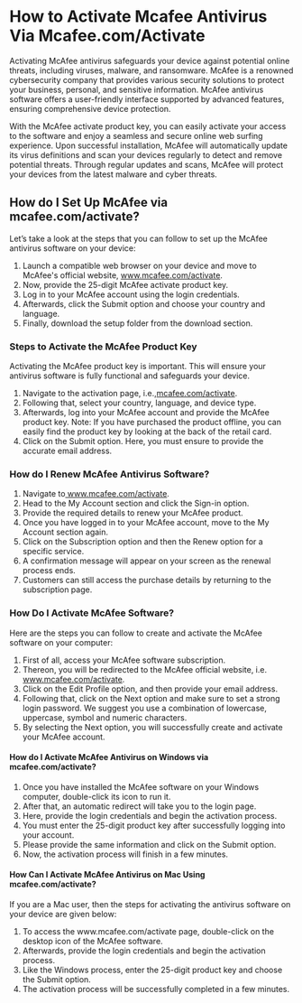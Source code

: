# How to Activate Mcafee Antivirus Via Mcafee.com/Activate
<p>Activating McAfee antivirus safeguards your device against potential online threats, including viruses, malware, and ransomware. McAfee is a renowned cybersecurity company that provides various security solutions to protect your business, personal, and sensitive information. McAfee antivirus software offers a user-friendly interface supported by advanced features, ensuring comprehensive device protection.&nbsp;</p>
<p>With the McAfee activate product key, you can easily activate your access to the software and enjoy a seamless and secure online web surfing experience. Upon successful installation, McAfee will automatically update its virus definitions and scan your devices regularly to detect and remove potential threats. Through regular updates and scans, McAfee will protect your devices from the latest malware and cyber threats.&nbsp;</p>
<h2><strong>How do I Set Up McAfee via mcafee.com/activate?</strong></h2>
<p>Let&rsquo;s take a look at the steps that you can follow to set up the McAfee antivirus software on your device:&nbsp;</p>
<ol>
<li aria-level="1">Launch a compatible web browser on your device and move to McAfee's official website, <a href="https://activatemcafeecom.github.io/">www.mcafee.com/activate</a>.</li>
<li aria-level="1">Now, provide the 25-digit McAfee activate product key.&nbsp;</li>
<li aria-level="1">Log in to your McAfee account using the login credentials.</li>
<li aria-level="1">Afterwards, click the Submit option and choose your country and language.&nbsp;</li>
<li aria-level="1">Finally, download the setup folder from the download section.&nbsp;</li>
</ol>
<h3><strong>Steps to Activate the McAfee Product Key</strong></h3>
<p>Activating the McAfee product key is important. This will ensure your antivirus software is fully functional and safeguards your device.&nbsp;</p>
<ol>
<li aria-level="1">Navigate to the activation page, i.e.,<a href="https://activatemcafeecom.github.io/">mcafee.com/activate</a>.&nbsp;</li>
<li aria-level="1">Following that, select your country, language, and device type.&nbsp;</li>
<li aria-level="1">Afterwards, log into your McAfee account and provide the McAfee product key. Note: If you have purchased the product offline, you can easily find the product key by looking at the back of the retail card.&nbsp;</li>
<li aria-level="1">Click on the Submit option. Here, you must ensure to provide the accurate email address.&nbsp;</li>
</ol>
<h3><strong>How do I Renew McAfee Antivirus Software?</strong></h3>
<ol>
<li aria-level="1">Navigate to<a href="https://activatemcafeecom.github.io/"> www.mcafee.com/activate</a>.</li>
<li aria-level="1">Head to the My Account section and click the Sign-in option.&nbsp;</li>
<li aria-level="1">Provide the required details to renew your McAfee product.&nbsp;</li>
<li aria-level="1">Once you have logged in to your McAfee account, move to the My Account section again.&nbsp;</li>
<li aria-level="1">Click on the Subscription option and then the Renew option for a specific service.</li>
<li aria-level="1">A confirmation message will appear on your screen as the renewal process ends.&nbsp;</li>
<li aria-level="1">Customers can still access the purchase details by returning to the subscription page.</li>
</ol>
<h3><strong>How Do I Activate McAfee Software?</strong></h3>
<p>Here are the steps you can follow to create and activate the McAfee software on your computer:&nbsp;</p>
<ol>
<li aria-level="1">First of all, access your McAfee software subscription.&nbsp;</li>
<li aria-level="1">Thereon, you will be redirected to the McAfee official website, i.e. <a href="https://activatemcafeecom.github.io/">www.mcafee.com/activate</a>.</li>
<li aria-level="1">Click on the Edit Profile option, and then provide your email address.</li>
<li aria-level="1">Following that, click on the Next option and make sure to set a strong login password. We suggest you use a combination of lowercase, uppercase, symbol and numeric characters.</li>
<li aria-level="1">By selecting the Next option, you will successfully create and activate your McAfee account.</li>
</ol>
<h4><strong>How do I Activate McAfee Antivirus on Windows via</strong> <strong>mcafee.com/activate</strong><strong>?</strong></h4>
<ol>
<li aria-level="1">Once you have installed the McAfee software on your Windows computer, double-click its icon to run it.&nbsp;</li>
<li aria-level="1">After that, an automatic redirect will take you to the login page.</li>
<li aria-level="1">Here, provide the login credentials and begin the activation process.&nbsp;</li>
<li aria-level="1">You must enter the 25-digit product key after successfully logging into your account.</li>
<li aria-level="1">Please provide the same information and click on the Submit option.</li>
<li aria-level="1">Now, the activation process will finish in a few minutes.</li>
</ol>
<h4><strong>How Can I Activate McAfee Antivirus on Mac Using mcafee.com/activate?</strong></h4>
<p>If you are a Mac user, then the steps for activating the antivirus software on your device are given below:</p>
<ol>
<li aria-level="1">To access the www.mcafee.com/activate page, double-click on the desktop icon of the McAfee software.</li>
<li aria-level="1">Afterwards, provide the login credentials and begin the activation process.&nbsp;</li>
<li aria-level="1">Like the Windows process, enter the 25-digit product key and choose the Submit option.&nbsp;</li>
<li aria-level="1">The activation process will be successfully completed in a few minutes.</li>
</ol>
